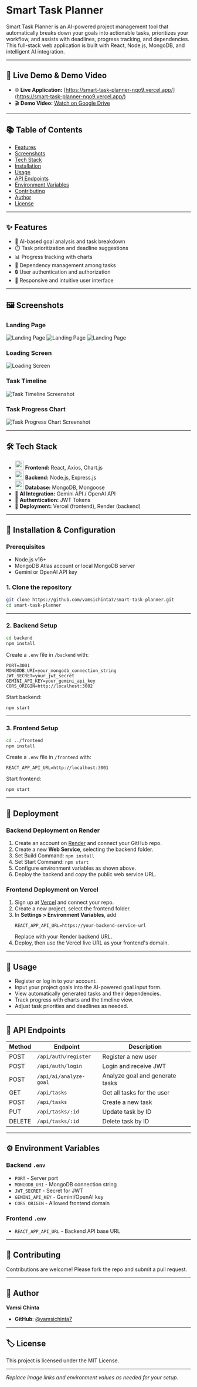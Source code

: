 # Smart Task Planner

Smart Task Planner is an AI-powered project management tool that automatically breaks down your goals into actionable tasks, prioritizes your workflow, and assists with deadlines, progress tracking, and dependencies. This full-stack web application is built with React, Node.js, MongoDB, and intelligent AI integration.

---

## 🚀 Live Demo & Demo Video

- 🌐 **Live Application:** [https://smart-task-planner-nqo9.vercel.app/](https://smart-task-planner-nqo9.vercel.app/)
- 🎬 **Demo Video:** [Watch on Google Drive](https://drive.google.com/file/d/1v6BS0_Nin-qlUzMCYqgF0TzvSTa7pAiX/view?usp=sharing)

---

## 📚 Table of Contents

- [Features](#features)  
- [Screenshots](#screenshots)  
- [Tech Stack](#tech-stack)  
- [Installation](#installation)  
- [Usage](#usage)  
- [API Endpoints](#api-endpoints)  
- [Environment Variables](#environment-variables)  
- [Contributing](#contributing)  
- [Author](#author)  
- [License](#license)  

---

## ✨ Features

- 🤖 AI-based goal analysis and task breakdown  
- ⏱️ Task prioritization and deadline suggestions  
- 📊 Progress tracking with charts  
- 🔗 Dependency management among tasks  
- 🔒 User authentication and authorization  
- 📱 Responsive and intuitive user interface  

---

## 🖼️ Screenshots

### Landing Page

![Landing Page](./1.png)
![Landing Page](./2.png)
![Landing Page](./3.png)

### Loading Screen
![Loading Screen](./loading.png)

### Task Timeline

![Task Timeline Screenshot](./4.png)

### Task Progress Chart

![Task Progress Chart Screenshot](./final.png)

---

## 🛠️ Tech Stack

- <img src="https://cdn.jsdelivr.net/gh/devicons/devicon/icons/react/react-original.svg" width="24" /> **Frontend:** React, Axios, Chart.js  
- <img src="https://cdn.jsdelivr.net/gh/devicons/devicon/icons/nodejs/nodejs-original.svg" width="24" /> **Backend:** Node.js, Express.js  
- <img src="https://cdn.jsdelivr.net/gh/devicons/devicon/icons/mongodb/mongodb-original.svg" width="24" /> **Database:** MongoDB, Mongoose  
- 🌟 **AI Integration:** Gemini API / OpenAI API  
- 🔑 **Authentication:** JWT Tokens  
- 🚀 **Deployment:** Vercel (frontend), Render (backend)  

---

## 🏁 Installation & Configuration

### Prerequisites

- Node.js v16+  
- MongoDB Atlas account or local MongoDB server  
- Gemini or OpenAI API key  

### 1. Clone the repository

```bash
git clone https://github.com/vamsichinta7/smart-task-planner.git
cd smart-task-planner
```

---

### 2. Backend Setup

```bash
cd backend
npm install
```

Create a `.env` file in `/backend` with:

```env
PORT=3001
MONGODB_URI=your_mongodb_connection_string
JWT_SECRET=your_jwt_secret
GEMINI_API_KEY=your_gemini_api_key
CORS_ORIGIN=http://localhost:3002
```

Start backend:

```bash
npm start
```

---

### 3. Frontend Setup

```bash
cd ../frontend
npm install
```

Create a `.env` file in `/frontend` with:

```env
REACT_APP_API_URL=http://localhost:3001
```

Start frontend:

```bash
npm start
```

---

## 🚢 Deployment

### Backend Deployment on Render

1. Create an account on [Render](https://render.com) and connect your GitHub repo.
2. Create a new **Web Service**, selecting the backend folder.
3. Set Build Command: `npm install`
4. Set Start Command: `npm start`
5. Configure environment variables as shown above.
6. Deploy the backend and copy the public web service URL.

### Frontend Deployment on Vercel

1. Sign up at [Vercel](https://vercel.com) and connect your repo.
2. Create a new project, select the frontend folder.
3. In **Settings > Environment Variables**, add
   ```
   REACT_APP_API_URL=https://your-backend-service-url
   ```
   Replace with your Render backend URL.
4. Deploy, then use the Vercel live URL as your frontend's domain.

---

## 🚦 Usage

- Register or log in to your account.
- Input your project goals into the AI-powered goal input form.
- View automatically generated tasks and their dependencies.
- Track progress with charts and the timeline view.
- Adjust task priorities and deadlines as needed.

---

## 🔌 API Endpoints

| Method | Endpoint               | Description                    |
|--------|------------------------|--------------------------------|
| POST   | `/api/auth/register`   | Register a new user           |
| POST   | `/api/auth/login`      | Login and receive JWT         |
| POST   | `/api/ai/analyze-goal` | Analyze goal and generate tasks|
| GET    | `/api/tasks`           | Get all tasks for the user    |
| POST   | `/api/tasks`           | Create a new task             |
| PUT    | `/api/tasks/:id`       | Update task by ID             |
| DELETE | `/api/tasks/:id`       | Delete task by ID             |

---

## ⚙️ Environment Variables

### Backend `.env`

- `PORT` - Server port  
- `MONGODB_URI` - MongoDB connection string  
- `JWT_SECRET` - Secret for JWT  
- `GEMINI_API_KEY` - Gemini/OpenAI key  
- `CORS_ORIGIN` - Allowed frontend domain

### Frontend `.env`

- `REACT_APP_API_URL` - Backend API base URL  

---

## 🙌 Contributing

Contributions are welcome! Please fork the repo and submit a pull request.

---

## 👤 Author

**Vamsi Chinta**

- **GitHub**: [@vamsichinta7](https://github.com/vamsichinta7)

---

## 🏷️ License

This project is licensed under the MIT License.

---

*Replace image links and environment values as needed for your setup.*